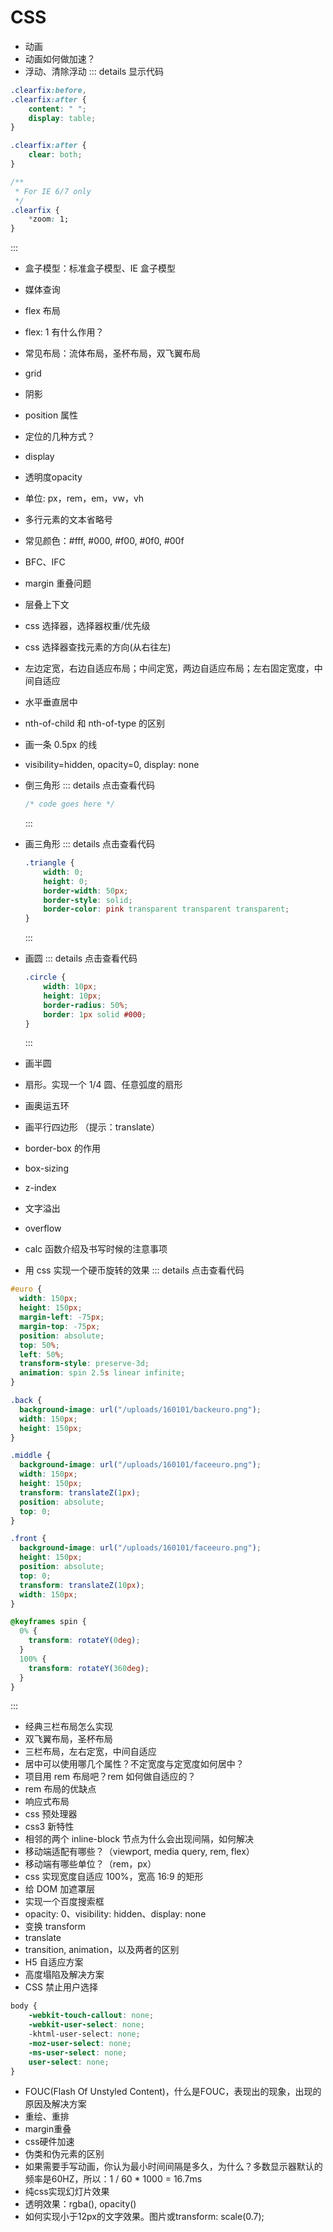 # CSS
- 动画
- 动画如何做加速？
- 浮动、清除浮动
::: details 显示代码
```css
.clearfix:before,
.clearfix:after {
	content: " ";
	display: table;
}

.clearfix:after {
	clear: both;
}

/**
 * For IE 6/7 only
 */
.clearfix {
	*zoom: 1;
}
```
:::
- 盒子模型：标准盒子模型、IE 盒子模型

- 媒体查询

- flex 布局

- flex: 1 有什么作用？

- 常见布局：流体布局，圣杯布局，双飞翼布局

- grid

- 阴影

- position 属性

- 定位的几种方式？

- display

- 透明度opacity

- 单位: px，rem，em，vw，vh

- 多行元素的文本省略号

- 常见颜色：#fff, #000, #f00, #0f0, #00f

- BFC、IFC

- margin 重叠问题

- 层叠上下文

- css 选择器，选择器权重/优先级

- css 选择器查找元素的方向(从右往左)

- 左边定宽，右边自适应布局；中间定宽，两边自适应布局；左右固定宽度，中间自适应

- 水平垂直居中

- nth-of-child 和 nth-of-type 的区别

- 画一条 0.5px 的线

- visibility=hidden, opacity=0, display: none

- 倒三角形
  ::: details 点击查看代码
  ``` css
  /* code goes here */
  ```
  :::
  
- 画三角形
  ::: details 点击查看代码
  
  ``` css
  .triangle {
      width: 0;
      height: 0;
      border-width: 50px;
      border-style: solid;
      border-color: pink transparent transparent transparent;
  }
  ```
  :::
  
- 画圆
  ::: details 点击查看代码
  ```css
  .circle {
      width: 10px;
      height: 10px;
      border-radius: 50%;
      border: 1px solid #000;
  }
  ```
  :::

- 画半圆
  
- 扇形。实现一个 1/4 圆、任意弧度的扇形
  
- 画奥运五环

- 画平行四边形 （提示：translate）

- border-box 的作用

- box-sizing

- z-index

- 文字溢出

- overflow

- calc 函数介绍及书写时候的注意事项

- 用 css 实现一个硬币旋转的效果
::: details 点击查看代码
``` css
#euro {
  width: 150px;
  height: 150px;
  margin-left: -75px;
  margin-top: -75px;
  position: absolute;
  top: 50%;
  left: 50%;
  transform-style: preserve-3d;
  animation: spin 2.5s linear infinite;
}

.back {
  background-image: url("/uploads/160101/backeuro.png");
  width: 150px;
  height: 150px;
}

.middle {
  background-image: url("/uploads/160101/faceeuro.png");
  width: 150px;
  height: 150px;
  transform: translateZ(1px);
  position: absolute;
  top: 0;
}

.front {
  background-image: url("/uploads/160101/faceeuro.png");
  height: 150px;
  position: absolute;
  top: 0;
  transform: translateZ(10px);
  width: 150px;
}

@keyframes spin {
  0% {
  	transform: rotateY(0deg);
  }
  100% {
  	transform: rotateY(360deg);
  }
}
```
:::
- 经典三栏布局怎么实现
- 双飞翼布局，圣杯布局
- 三栏布局，左右定宽，中间自适应
- 居中可以使用哪几个属性？不定宽度与定宽度如何居中？
- 项目用 rem 布局吧？rem 如何做自适应的？
- rem 布局的优缺点
- 响应式布局
- css 预处理器
- css3 新特性
- 相邻的两个 inline-block 节点为什么会出现间隔，如何解决
- 移动端适配有哪些？（viewport, media query, rem, flex）
- 移动端有哪些单位？（rem，px）
- css 实现宽度自适应 100%，宽高 16:9 的矩形
- 给 DOM 加遮罩层
- 实现一个百度搜索框
- opacity: 0、visibility: hidden、display: none 
- 变换 transform
- translate
- transition, animation，以及两者的区别
- H5 自适应方案
- 高度塌陷及解决方案
- CSS 禁止用户选择
```css
body {
    -webkit-touch-callout: none;
    -webkit-user-select: none;
    -khtml-user-select: none;
    -moz-user-select: none;
    -ms-user-select: none;
    user-select: none;
}
```

* FOUC(Flash Of Unstyled Content)，什么是FOUC，表现出的现象，出现的原因及解决方案
* 重绘、重排
* margin重叠
* css硬件加速
* 伪类和伪元素的区别
* 如果需要手写动画，你认为最小时间间隔是多久，为什么？多数显示器默认的频率是60HZ，所以：1 / 60 * 1000 = 16.7ms
* 纯css实现幻灯片效果
* 透明效果：rgba(), opacity()
* 如何实现小于12px的文字效果。图片或transform: scale(0.7);